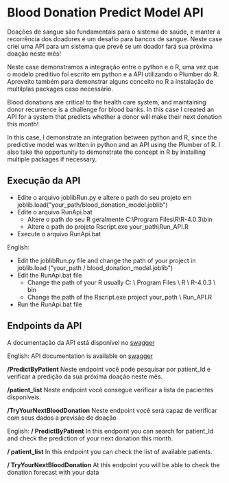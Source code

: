 # Blood Donation Predict Model API

Doações de sangue são fundamentais para o sistema de saúde, e manter a recorrência dos doadores é um desafio para bancos de sangue. Neste case criei uma API para um sistema que prevê se um doador fará sua próxima doação neste mês!

Neste case demonstramos a integração entre o python e o R, uma vez que o modelo preditivo foi escrito em python e a API utilizando o Plumber do R. Aproveito também para demonstrar alguns conceito no R a instalação de multilplas packages caso necessário.

Blood donations are critical to the health care system, and maintaining donor recurrence is a challenge for blood banks. In this case I created an API for a system that predicts whether a donor will make their next donation this month!

In this case, I demonstrate an integration between python and R, since the predictive model was written in python and an API using the Plumber of R. I also take the opportunity to demonstrate the concept in R by installing multiple packages if necessary.

## Execução da API
 - Edite o arquivo joblibRun.py e altere o path do seu projeto em joblib.load("your_path/blood_donation_model.joblib")
 - Edite o arquivo RunApi.bat
    - Altere o path do seu R geralmente C:\Program Files\R\R-4.0.3\bin
    - Altere o path do projeto Rscript.exe your_path\Run_API.R
 - Execute o arquivo RunApi.bat


English:
 - Edit the joblibRun.py file and change the path of your project in joblib.load ("your_path / blood_donation_model.joblib")
  - Edit the RunApi.bat file
     - Change the path of your R usually C: \ Program Files \ R \ R-4.0.3 \ bin
     - Change the path of the Rscript.exe project your_path \ Run_API.R
  - Run the RunApi.bat file

## Endpoints da API
A documentação da API está disponível no [swagger](http://127.0.0.1:8000/__docs__/)

English:
API documentation is available on [swagger](http://127.0.0.1:8000/__docs__/)

**/PredictByPatient** Neste endpoint você pode pesquisar por patient_Id e verificar a predição da sua próxima doação neste mês.

**/patient_list** Neste endpoint você consegue verificar a lista de pacientes disponíveis.

**/TryYourNextBloodDonation** Neste endpoint você será capaz de verificar com seus dados a previsão de doação

English:
**/ PredictByPatient** In this endpoint you can search for patient_Id and check the prediction of your next donation this month.

**/ patient_list** In this endpoint you can check the list of available patients.

**/ TryYourNextBloodDonation** At this endpoint you will be able to check the donation forecast with your data